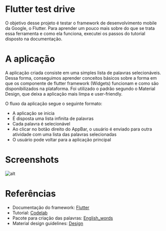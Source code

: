 # Flutter test drive
O objetivo desse projeto é testar o framework de desenvolvimento mobile da Google, o Flutter. Para aprender um pouco mais sobre do que se trata essa ferramenta e como ela funciona, executei os passos do tutorial disposto na documentação. 

# A aplicação
A aplicação criada consiste em uma simples lista de palavras selecionáveis. Dessa forma, conseguimos aprender conceitos básicos sobre a forma em que os componente de flutter framework (Widgets) funcionam e como são disponibilizados na plataforma. Foi utilizado o padrão segundo o Material Design, que deixa a aplicação mais limpa e user-friendly.

O fluxo da aplicação segue o seguinte formato:
- A aplicação se inicia
- É disposta uma lista infinita de palavras
- Cada palavra é selecionável
- Ao clicar no botão direito do AppBar, o usuário é enviado para outra atividade com uma lista das palavras selecionadas
- O usuário pode voltar para a aplicação principal

# Screenshots
![alt](https://lh3.googleusercontent.com/WxJo6PiPdpa8ZKhzK-aPXY5ocZvcEbej-XUAUVLQOL_dlsKPoU-fjvcjLQ5953Zppuqfsa0e5oN_Ty7Tnbtb4DD03kXLGpopJDVqkx1qfrhUHLYYn3eVV2j-JxO5KHbAJNIzkuy16roucLp__5OTTnm2YeOE67TXuNyjn_6NRLbKl7Bnow8vPvsZy5dwSKfeJ1aK9oCDlnwFKlyzYhi5N2qme9LHjd2bV4F7_KNHpGXASJmicDk8SeOzyvrDQMv5LU8c8YofEBeVrrn9ZNaBWXnCjw0uR7B59wTKArGUNGJ6BPnYgerJ2c534SEESGplK1HyyDTS3LbwjzpbVIjfuM3GJeCFdUFp4D3ZuMl7YgR53YvTkPXFzv9SujlDLWC-43nKn36il2XbjeCusylpoUoMXjPmXOoajxdVQ9CjnzbwwhGSorHI5gKuR2N2yKvbSfUNDupCoMMqOsIswgLn2odxIhhPvH7nrPOF9Z7A3vY3YZo1YdVFljuTRoTdFn1UhJXfOndnDCYMTGYGC9EZ7sHb2XKVbpq4kkX2ckFYUgzWyDOVEuDD1RMGHfEkfFCalVc5ZuMpSjMlMwF-34iLRW8hViB2HGwaleTIhzQ=w736-h662-no)

# Referências
- Documentação do framework: [Flutter](https://flutter.io/)
- Tutorial: [Codelab](https://flutter.io/get-started/codelab/)
- Pacote para criação das palavras: [English_words](https://pub.dartlang.org/packages/english_words)
- Material design guidelines: [Design](https://material.io)
